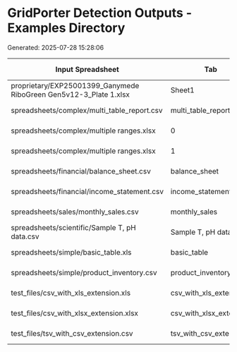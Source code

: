 # GridPorter Detection Outputs - Examples Directory

Generated: 2025-07-28 15:28:06

| Input Spreadsheet | Tab | Identified Range | Range Name | Proposed Title |
|-------------------|-----|------------------|------------|----------------|
| proprietary/EXP25001399_Ganymede RiboGreen Gen5v12-3_Plate 1.xlsx | Sheet1 | A1:N156 | table_0_0 | Not suggested |
| spreadsheets/complex/multi_table_report.csv | multi_table_report | A1:E40 | table_0_0 | Not suggested |
| spreadsheets/complex/multiple ranges.xlsx | 0 | A1:F12 | table_0_0 | Not suggested |
| spreadsheets/complex/multiple ranges.xlsx | 1 | No tables found | - | - |
| spreadsheets/financial/balance_sheet.csv | balance_sheet | A1:C40 | table_0_0 | Not suggested |
| spreadsheets/financial/income_statement.csv | income_statement | A1:F35 | table_0_0 | Not suggested |
| spreadsheets/sales/monthly_sales.csv | monthly_sales | No tables found | - | - |
| spreadsheets/scientific/Sample T, pH data.csv | Sample T, pH data | No tables found | - | - |
| spreadsheets/simple/basic_table.xls | basic_table | No tables found | - | - |
| spreadsheets/simple/product_inventory.csv | product_inventory | No tables found | - | - |
| test_files/csv_with_xls_extension.xls | csv_with_xls_extension | No tables found | - | - |
| test_files/csv_with_xlsx_extension.xlsx | csv_with_xlsx_extension | No tables found | - | - |
| test_files/tsv_with_csv_extension.csv | tsv_with_csv_extension | No tables found | - | - |
